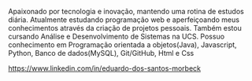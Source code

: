 Apaixonado por tecnologia e inovação, mantendo uma rotina de estudos diária. Atualmente estudando programação web e aperfeiçoando meus conhecimentos através da criação de projetos pessoais. Também estou cursando Análise e Desenvolvimento de Sistemas na UCS. Possuo conhecimento em Programação orientada a objetos(Java), Javascript, Python, Banco de dados(MySQL), Git/GitHub, Html e Css

https://www.linkedin.com/in/eduardo-dos-santos-morbeck
